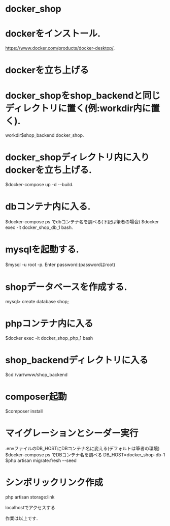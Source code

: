 # docker_shop
# dockerをインストール. 
https://www.docker.com/products/docker-desktop/. 
# dockerを立ち上げる  
  
# docker_shopをshop_backendと同じディレクトリに置く(例:workdir内に置く).  
workdir$shop_backend docker_shop. 
  
# docker_shopディレクトリ内に入りdockerを立ち上げる. 
$docker-compose up -d --build. 
  
# dbコンテナ内に入る. 
$docker-compose ps
でdbコンテナ名を調べる(下記は筆者の場合)
$docker exec -it docker_shop_db_1 bash. 
  
# mysqlを起動する. 
$mysql -u root -p. 
Enter password:(passwordはroot)

# shopデータベースを作成する. 
mysql> create database shop;  
  
# phpコンテナ内に入る
$docker exec -it docker_shop_php_1 bash

# shop_backendディレクトリに入る
$cd /var/www/shop_backend

# composer起動
$composer install

# マイグレーションとシーダー実行
.envファイルのDB_HOSTにDBコンテナ名に変える(デフォルトは筆者の環境)
$docker-compose ps
でDBコンテナ名を調べる
DB_HOST=docker_shop-db-1
$php artisan migrate:fresh --seed

# シンボリックリンク作成
php artisan storage:link

localhostでアクセスする

作業は以上です. 
